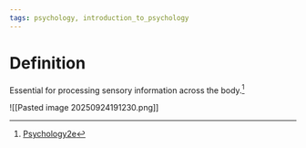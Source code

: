```yaml
---
tags: psychology, introduction_to_psychology
---
```


# Definition

Essential for processing sensory information across the body.[^1]

![[Pasted image 20250924191230.png]]

[^1]: [Psychology2e](zotero://open-pdf/library/items/SSTBV7L5?page=103)